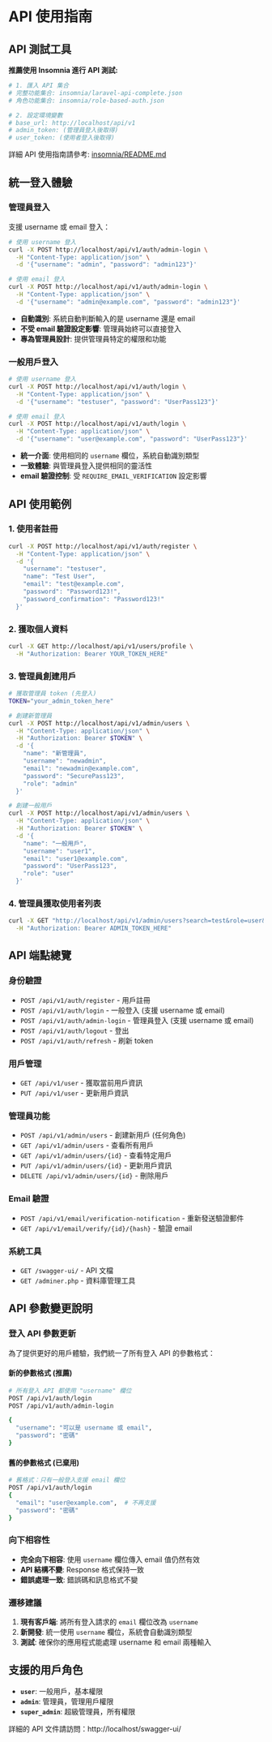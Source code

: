# API 使用指南

## API 測試工具

**推薦使用 Insomnia 進行 API 測試:**

```bash
# 1. 匯入 API 集合
# 完整功能集合: insomnia/laravel-api-complete.json
# 角色功能集合: insomnia/role-based-auth.json

# 2. 設定環境變數
# base_url: http://localhost/api/v1
# admin_token: (管理員登入後取得)
# user_token: (使用者登入後取得)
```

詳細 API 使用指南請參考: [insomnia/README.md](../insomnia/README.md)

## 統一登入體驗

### 管理員登入

支援 username 或 email 登入：

```bash
# 使用 username 登入
curl -X POST http://localhost/api/v1/auth/admin-login \
  -H "Content-Type: application/json" \
  -d '{"username": "admin", "password": "admin123"}'

# 使用 email 登入
curl -X POST http://localhost/api/v1/auth/admin-login \
  -H "Content-Type: application/json" \
  -d '{"username": "admin@example.com", "password": "admin123"}'
```

- **自動識別**: 系統自動判斷輸入的是 username 還是 email
- **不受 email 驗證設定影響**: 管理員始終可以直接登入
- **專為管理員設計**: 提供管理員特定的權限和功能

### 一般用戶登入

```bash
# 使用 username 登入
curl -X POST http://localhost/api/v1/auth/login \
  -H "Content-Type: application/json" \
  -d '{"username": "testuser", "password": "UserPass123"}'

# 使用 email 登入
curl -X POST http://localhost/api/v1/auth/login \
  -H "Content-Type: application/json" \
  -d '{"username": "user@example.com", "password": "UserPass123"}'
```

- **統一介面**: 使用相同的 `username` 欄位，系統自動識別類型
- **一致體驗**: 與管理員登入提供相同的靈活性
- **email 驗證控制**: 受 `REQUIRE_EMAIL_VERIFICATION` 設定影響

## API 使用範例

### 1. 使用者註冊

```bash
curl -X POST http://localhost/api/v1/auth/register \
  -H "Content-Type: application/json" \
  -d '{
    "username": "testuser",
    "name": "Test User",
    "email": "test@example.com",
    "password": "Password123!",
    "password_confirmation": "Password123!"
  }'
```

### 2. 獲取個人資料

```bash
curl -X GET http://localhost/api/v1/users/profile \
  -H "Authorization: Bearer YOUR_TOKEN_HERE"
```

### 3. 管理員創建用戶

```bash
# 獲取管理員 token (先登入)
TOKEN="your_admin_token_here"

# 創建新管理員
curl -X POST http://localhost/api/v1/admin/users \
  -H "Content-Type: application/json" \
  -H "Authorization: Bearer $TOKEN" \
  -d '{
    "name": "新管理員",
    "username": "newadmin",
    "email": "newadmin@example.com",
    "password": "SecurePass123",
    "role": "admin"
  }'

# 創建一般用戶
curl -X POST http://localhost/api/v1/admin/users \
  -H "Content-Type: application/json" \
  -H "Authorization: Bearer $TOKEN" \
  -d '{
    "name": "一般用戶",
    "username": "user1",
    "email": "user1@example.com",
    "password": "UserPass123",
    "role": "user"
  }'
```

### 4. 管理員獲取使用者列表

```bash
curl -X GET "http://localhost/api/v1/admin/users?search=test&role=user&per_page=10" \
  -H "Authorization: Bearer ADMIN_TOKEN_HERE"
```

## API 端點總覽

### 身份驗證

- `POST /api/v1/auth/register` - 用戶註冊
- `POST /api/v1/auth/login` - 一般登入 (支援 username 或 email)
- `POST /api/v1/auth/admin-login` - 管理員登入 (支援 username 或 email)
- `POST /api/v1/auth/logout` - 登出
- `POST /api/v1/auth/refresh` - 刷新 token

### 用戶管理

- `GET /api/v1/user` - 獲取當前用戶資訊
- `PUT /api/v1/user` - 更新用戶資訊

### 管理員功能

- `POST /api/v1/admin/users` - 創建新用戶 (任何角色)
- `GET /api/v1/admin/users` - 查看所有用戶
- `GET /api/v1/admin/users/{id}` - 查看特定用戶
- `PUT /api/v1/admin/users/{id}` - 更新用戶資訊
- `DELETE /api/v1/admin/users/{id}` - 刪除用戶

### Email 驗證

- `POST /api/v1/email/verification-notification` - 重新發送驗證郵件
- `GET /api/v1/email/verify/{id}/{hash}` - 驗證 email

### 系統工具

- `GET /swagger-ui/` - API 文檔
- `GET /adminer.php` - 資料庫管理工具

## API 參數變更說明

### 登入 API 參數更新

為了提供更好的用戶體驗，我們統一了所有登入 API 的參數格式：

#### 新的參數格式 (推薦)

```bash
# 所有登入 API 都使用 "username" 欄位
POST /api/v1/auth/login
POST /api/v1/auth/admin-login

{
  "username": "可以是 username 或 email",
  "password": "密碼"
}
```

#### 舊的參數格式 (已棄用)

```bash
# 舊格式：只有一般登入支援 email 欄位
POST /api/v1/auth/login
{
  "email": "user@example.com",  # 不再支援
  "password": "密碼"
}
```

### 向下相容性

- **完全向下相容**: 使用 `username` 欄位傳入 email 值仍然有效
- **API 結構不變**: Response 格式保持一致
- **錯誤處理一致**: 錯誤碼和訊息格式不變

### 遷移建議

1. **現有客戶端**: 將所有登入請求的 `email` 欄位改為 `username`
2. **新開發**: 統一使用 `username` 欄位，系統會自動識別類型
3. **測試**: 確保你的應用程式能處理 username 和 email 兩種輸入

## 支援的用戶角色

- **`user`**: 一般用戶，基本權限
- **`admin`**: 管理員，管理用戶權限
- **`super_admin`**: 超級管理員，所有權限

詳細的 API 文件請訪問：http://localhost/swagger-ui/
